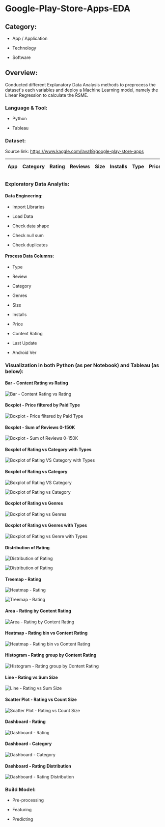 # Google-Play-Store-Apps-EDA

## Category:

- App / Application

- Technology

- Software

## Overview:

Conducted different Explanatory Data Analysis methods to preprocess the dataset's each variables and deploy a Machine Learning model, namely the Linear Regression to calculate the RSME.

### Language & Tool: 

- Python

- Tableau

### Dataset:

Source link: https://www.kaggle.com/lava18/google-play-store-apps

| App | Category | Rating | Reviews | Size | Installs | Type | Price | Content Rating | Genres | Last Updated | Current Ver | Android Ver |
|-|-|-|-|-|-|-|-|-|-|-|-|-|

### Exploratory Data Analytis:

#### Data Engineering:

- Import Libraries

- Load Data

- Check data shape

- Check null sum

- Check duplicates

#### Process Data Columns:

- Type

- Review

- Category

- Genres

- Size

- Installs

- Price

- Content Rating

- Last Update

- Android Ver

### Visualization in both Python (as per Notebook) and Tableau (as below):

#### Bar - Content Rating vs Rating

![Bar - Content Rating vs Rating](https://user-images.githubusercontent.com/70437668/138580405-822d5c2a-e78b-44e3-98ea-39509813ed25.jpg)

#### Boxplot - Price filtered by Paid Type

![Boxplot - Price filtered by Paid Type](https://user-images.githubusercontent.com/70437668/138580421-2cdabed7-1a5a-483c-be53-5657fe9dd450.jpg)

#### Boxplot - Sum of Reviews 0-150K

![Boxplot - Sum of Reviews 0-150K](https://user-images.githubusercontent.com/70437668/138580425-ee5f67f9-79a6-42e2-b8fe-277417c073d8.jpg)

#### Boxplot of Rating vs Category with Types

![Boxplot of Rating VS Category with Types](https://user-images.githubusercontent.com/70437668/138580430-85d3d1c4-5023-4448-9996-f2b30d6bbe04.jpg)

#### Boxplot of Rating vs Category

![Boxplot of Rating VS Category](https://user-images.githubusercontent.com/70437668/138580434-662d9c9e-71f6-452b-a675-61017f4cc3b7.jpg)

![Boxplot of Rating vs Category](https://user-images.githubusercontent.com/70437668/144704628-31ffec6e-b6b2-4679-9e40-b789cad4bcc3.jpg)

#### Boxplot of Rating vs Genres

![Boxplot of Rating vs Genres](https://user-images.githubusercontent.com/70437668/144704621-87be33b4-a17a-41fb-ade5-694994216481.jpg)

#### Boxplot of Rating vs Genres with Types 

![Boxplot of Rating vs Genre with Types ](https://user-images.githubusercontent.com/70437668/138580437-123cd379-833c-4290-b919-e2bdbd135eac.jpg)

#### Distribution of Rating

![Distribution of Rating](https://user-images.githubusercontent.com/70437668/139380257-ab071144-db52-463c-b7ab-9f5365fd6e5f.jpg)

![Distribution of Rating](https://user-images.githubusercontent.com/70437668/144704605-a988ff34-071e-4daf-996b-2559d6daf5b2.jpg)

#### Treemap - Rating  

![Heatmap - Rating  ](https://user-images.githubusercontent.com/70437668/138580444-24d35f17-2ba0-47f8-bf3b-4256100a7574.jpg)

![Treemap - Rating](https://user-images.githubusercontent.com/70437668/144704612-60a7eeb0-7b52-477f-b40a-d294d11bfa89.jpg)

#### Area - Rating by Content Rating

![Area - Rating by Content Rating](https://user-images.githubusercontent.com/70437668/144704601-38c2fdf2-10fb-4ef8-82bd-3cb56a4f02e2.jpg)

#### Heatmap - Rating bin vs Content Rating

![Heatmap - Rating bin vs Content Rating](https://user-images.githubusercontent.com/70437668/138580450-407bf428-9891-4a55-8343-701fea36d4fd.jpg)

#### Histogram - Rating group by Content Rating

![Histogram - Rating group by Content Rating](https://user-images.githubusercontent.com/70437668/138580454-e5c399c3-5e06-4e34-8e68-047d847291e8.jpg)

#### Line - Rating vs Sum Size

![Line - Rating vs Sum Size](https://user-images.githubusercontent.com/70437668/138580458-06e37b8d-3010-4867-999e-8e196eb67290.jpg)

#### Scatter Plot - Rating vs Count Size

![Scatter Plot - Rating vs Count Size](https://user-images.githubusercontent.com/70437668/138580462-52f1d9db-9adb-4998-a7cf-7a27e5011d88.jpg)

#### Dashboard - Rating

![Dashboard - Rating](https://user-images.githubusercontent.com/70437668/139380306-88c72286-7adb-4d17-b25e-30b544b0b23b.jpg)

#### Dashboard - Category

![Dashboard - Category](https://user-images.githubusercontent.com/70437668/139380303-e6e203ed-39df-4036-9128-9ce5b7f0d451.jpg)

#### Dashboard - Rating Distribution

![Dashboard - Rating Distribution](https://user-images.githubusercontent.com/70437668/139380299-ba3cfb20-f397-4e39-bf18-7a0b18c03040.jpg)


### Build Model:

- Pre-processing

- Featuring

- Predicting
